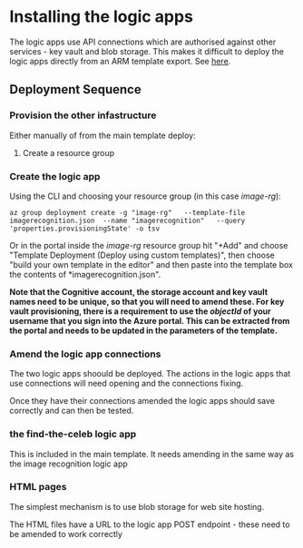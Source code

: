# Installing the logic apps
The logic apps use API connections which are authorised against other services - key vault and blob storage. This makes it difficult to deploy the logic apps directly from an ARM template export. See [here](https://www.feval.ca/posts/logicapp-ci/).

## Deployment Sequence
### Provision the other infastructure
Either manually of from the main template deploy:
1. Create a resource group 

### Create the logic app
Using the CLI and choosing your resource group (in this case *image-rg*):
```
az group deployment create -g "image-rg"   --template-file imagerecognition.json  --name "imagerecognition"   --query 'properties.provisioningState' -o tsv
```
Or in the portal inside the *image-rg* resource group hit "+Add" and choose "Template Deployment (Deploy using custom templates)", then choose "build your own template in the editor" and then paste into the template box the contents of *imagerecognition.json". 

**Note that the Cognitive account, the storage account and key vault names need to be unique, so that you will need to amend these. For key vault provisioning, there is a requirement to use the *objectId* of your username that you sign into the Azure portal. This can be extracted from the portal and needs to be updated in the parameters of the template.**

### Amend the logic app connections
The two logic apps shoould be deployed. The actions in the logic apps that use connections will need opening and the connections fixing. 

Once they have their connections amended the logic apps should save correctly and can then be tested.

### the find-the-celeb logic app
This is included in the main template. It needs amending in the same way as the image recognition logic app

### HTML pages
The simplest mechanism is to use blob storage for web site hosting.

The HTML files have a URL to the logic app POST endpoint - these need to be amended to work correctly
